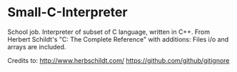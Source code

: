 Small-C-Interpreter
===================

School job. Interpreter of subset of C language, written in C++. 
From Herbert Schildt's "C: The Complete Reference" with additions:
Files i/o and arrays are included. 


Credits to: 
http://www.herbschildt.com/
https://github.com/github/gitignore